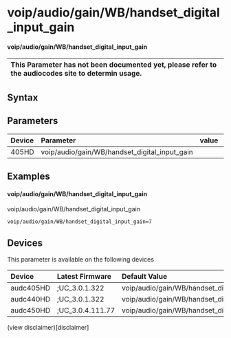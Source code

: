 ﻿---
description: voip/audio/gain/WB/handset_digital_input_gain
search: false
---

# voip/audio/gain/WB/handset_digital_input_gain

#### voip/audio/gain/WB/handset_digital_input_gain


| This Parameter has not been documented yet, please refer to the audiocodes site to determin usage.  | 
| :--- |

## Syntax

## Parameters
|Device|Parameter|value|Description|
|:---|:---|:---|:---|
| 405HD | voip/audio/gain/WB/handset_digital_input_gain |  |  |

## Examples
#### voip/audio/gain/WB/handset_digital_input_gain

voip/audio/gain/WB/handset_digital_input_gain

```
voip/audio/gain/WB/handset_digital_input_gain=7
```

## Devices
This parameter is available on the following devices

| Device | Latest Firmware | Default Value |
|:---|:---|:---|
| audc405HD | ;UC_3.0.1.322 | voip/audio/gain/WB/handset_digital_input_gain=7 
| audc440HD | ;UC_3.0.1.322 | voip/audio/gain/WB/handset_digital_input_gain=5 
| audc450HD | ;UC_3.0.4.111.77 | voip/audio/gain/WB/handset_digital_input_gain=5 

(view disclaimer)[disclaimer]
